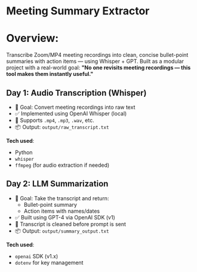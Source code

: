 # Meeting Summary Extractor

# Overview:
Transcribe Zoom/MP4 meeting recordings into clean, concise bullet-point summaries with action items — using Whisper + GPT.
Built as a modular project with a real-world goal: **"No one revisits meeting recordings — this tool makes them instantly useful."**

## Day 1: Audio Transcription (Whisper)

- 🎯 Goal: Convert meeting recordings into raw text
- ✅ Implemented using OpenAI Whisper (local)
- 🔁 Supports `.mp4`, `.mp3`, `.wav`, etc.
- 📦 Output: `output/raw_transcript.txt`

**Tech used**:
- Python
- `whisper`
- `ffmpeg` (for audio extraction if needed)

## Day 2: LLM Summarization

- 🎯 Goal: Take the transcript and return:
  - Bullet-point summary
  - Action items with names/dates
- ✅ Built using GPT-4 via OpenAI SDK (v1)
- 🧼 Transcript is cleaned before prompt is sent
- 📦 Output: `output/summary_output.txt`

**Tech used**:
- `openai` SDK (v1.x)
- `dotenv` for key management



